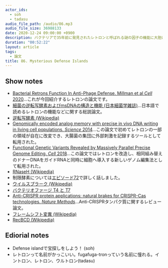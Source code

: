 ```yaml
---
actor_ids:
  - soh
  - tadasu
audio_file_path: /audio/86.mp3
audio_file_size: 36988133
date: 2020-12-24 09:00:00 +0900
description: バクテリアで35年前に発見されたレトロンと呼ばれる謎の因子の機能に大胆に迫った論文を読みました。
duration: "00:52:22"
layout: article
tags:
  - 論文
title: 86. Mysterious Defense Islands
---
```


## Show notes
- [Bacterial Retrons Function In Anti-Phage Defense. Millman et al _Cell_ 2020](https://www.cell.com/cell/fulltext/S0092-8674(20)31306-4)...これが今回紹介するレトロンの論文です。
- [細菌の逆転写酵素およびmsDNAの構造と機能 (日本細菌学雑誌)](https://www.jstage.jst.go.jp/article/jsb1944/58/2/58_2_441/_pdf/-char/ja)...日本語で読めるレトロンの機能などに関する総説論文。
- [逆転写酵素 (Wikipedia)](https://ja.wikipedia.org/wiki/%E9%80%86%E8%BB%A2%E5%86%99%E9%85%B5%E7%B4%A0)
- [Genomically encoded analog memory with precise in vivo DNA writing in living cell populations. _Science_ 2014](https://science.sciencemag.org/content/346/6211/1256272.figures-only)...この論文で初めてレトロンの一部の領域が自在に改変でき、大腸菌の集団に外部刺激を記録するツールとして転用された。
- [Functional Genetic Variants Revealed by Massively Parallel Precise Genome Editing. _Cell_ 2018](https://www.cell.com/cell/fulltext/S0092-8674(18)31118-8)...この論文ではレトロンを改造し、相同組み替えのドナーDNAをガイドRNAと同時に細胞へ導入する新しいゲノム編集法として転用された。
- [RNaseH (Wikipedia)](https://ja.wikipedia.org/wiki/%E3%83%AA%E3%83%9C%E3%83%8C%E3%82%AF%E3%83%AC%E3%82%A2%E3%83%BC%E3%82%BC)
- 制限酵素については[エピソード72](https://researchat.fm/episode/72)で詳しく話しました。
- [ウイルスプラーク (Wikipedia)](https://ja.wikipedia.org/wiki/%E3%82%A6%E3%82%A4%E3%83%AB%E3%82%B9%E3%83%97%E3%83%A9%E3%83%BC%E3%82%AF)
- [バクテリオファージ T4 と T7](http://jsv.umin.jp/microbiology/main_012.htm)
- [Anti-CRISPR protein applications: natural brakes for CRISPR-Cas technologies. _Nature Methods_](https://www.nature.com/articles/s41592-020-0771-6)...Anti-CRISPRタンパク質に関するレビュー論文。
- [フレームシフト変異 (Wikipedia)](https://ja.wikipedia.org/wiki/%E3%83%95%E3%83%AC%E3%83%BC%E3%83%A0%E3%82%B7%E3%83%95%E3%83%88%E7%AA%81%E7%84%B6%E5%A4%89%E7%95%B0#:~:text=%E3%83%95%E3%83%AC%E3%83%BC%E3%83%A0%E3%82%B7%E3%83%95%E3%83%88%E7%AA%81%E7%84%B6%E5%A4%89%E7%95%B0%EF%BC%88%E3%83%95%E3%83%AC%E3%83%BC%E3%83%A0,%E3%81%A6%E3%81%97%E3%81%BE%E3%81%86%E3%81%9F%E3%82%81%E3%81%A7%E3%81%82%E3%82%8B%E3%80%82)
- [RecBCD (Wikipedia)](https://ja.wikipedia.org/wiki/RecBCD)

## Ediorial notes
- Defense islandで宝探しをしよう！ (soh)
- レトロンって名前がかっこいい。fugafuga-tronっていう名前に憧れる。イントロン、レトロン、ウルトロン(tadasu)
